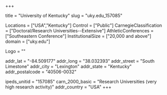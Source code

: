 
+++

title = "University of Kentucky"
slug = "uky.edu_157085"

Locations = ["USA","Kentucky"]
Control = ["Public"]
CarnegieClassification = ["Doctoral/Research Universities--Extensive"]
AthleticConferences = ["Southeastern Conference"]
InstitutionalSize = ["20,000 and above"]
domain = ["uky.edu"]

Logo = ""

addr_lat = "-84.509177"
addr_long = "38.032393"
addr_street = "South Limestone"
addr_city = "Lexington"
addr_state = "Kentucky"
addr_postalcode = "40506-0032"

ipeds_unitid = "157085"
carn_2000_basic = "Research Universities (very high research activity)"
addr_country = "USA"
+++
    

